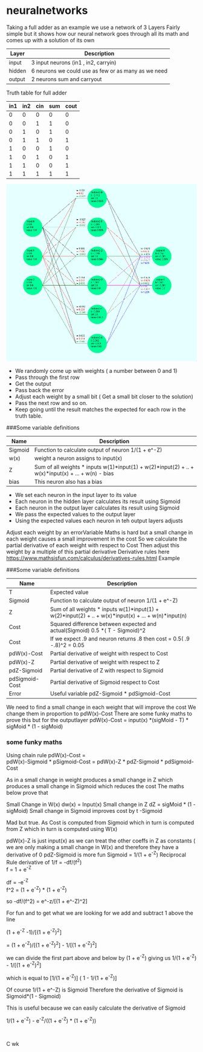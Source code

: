 # neuralnetworks

Taking a full adder as an example we use a network of 3 Layers
Fairly simple but it shows how our neural network goes through all its math and comes up with a solution of its own

| Layer | Description | 
| --- | --- |
| input | 3 input neurons (in1 , in2, carryin)|
| hidden | 6 neurons we could use as few or as many as we need|
| output| 2 neurons sum and carryout|  

Truth table for full adder

| in1 | in2 | cin| sum| cout|
| --- | --- |--- | --- | --- |
|0|0|0|0|0
|0|0|1|1|0
|0|1|0|1|0
|0|1|1|0|1
|1|0|0|1|0
|1|0|1|0|1
|1|1|0|0|1
|1|1|1|1|1   

![alt text](adder.bmp "Logo Title Text 1")


- We randomly come up with weights ( a number between 0 and 1) 
- Pass through the first row 
- Get the output
- Pass back the error
- Adjust each weight by a small bit ( Get a small bit closer to the solution)
- Pass the next row and so on.
- Keep going until the result matches the expected for each row in the truth table.
 
###Some variable definitions

| Name | Description |
| --- | --- |
|Sigmoid |        Function to calculate output of neuron  1/(1 + e^-Z) |
| w(x) |      weight a neuron assigns to input(x) 
|Z  |             Sum of all weights * inputs  w(1)*input(1) + w(2)*input(2) + .. + w(x)*input(x) + ... + w(n)  - bias 
| bias |  This neuron also has a bias

- We set each neuron in the input layer to its value
- Each neuron in the hidden layer calculates its result using Sigmoid
- Each neuron in the output layer calculates its result using Sigmoid 
- We pass the expected values to the output layer
- Using the expected values each neuron in teh output layers adjusts 

Adjust each weight by an errorVariable
Maths is hard but a small change in each weight causes a small improvement in the cost
So we calculate the partial derivative  of each weight with respect  to Cost
Then adjust this weight by a multiple of this  partial derivative 
Derivative rules here https://www.mathsisfun.com/calculus/derivatives-rules.html
Example 


###Some variable definitions

| Name | Description |
| --- | --- |
| T   |            Expected value |
|Sigmoid |        Function to calculate output of neuron  1/(1 + e^-Z) |
|Z  |             Sum of all weights * inputs  w(1)*input(1) + w(2)*input(2) + .. + w(x)*input(x) + ... + w(n)*input(n)| 
|Cost|            Squared difference between expected and actual(Sigmoid)   0.5 *( T - Sigmoid)^2 |
|Cost| If we expect .9 and neuron returns .8 then cost = 0.5( .9 -.8)^2 = 0.05|
|pdW(x)-Cost|     Partial derivative  of weight with respect  to Cost  <br>
|pdW(x)-Z|        Partial derivative  of weight with respect  to Z
|pdZ-Sigmoid|     Partial derivative  of Z with respect  to Sigmoid
|pdSigmoid-Cost|  Partial derivative  of Sigmoid  respect  to Cost
|Error |          Useful variable  pdZ-Sigmoid *  pdSigmoid-Cost

We need to find a small change in each weight that will improve the cost
We change them in proportion to pdW(x)-Cost
There are some funky maths to prove this but for the outputlayer
 pdW(x)-Cost = input(x) *(sigMoid - T) * sigMoid * (1 - sigMoid)
       
 ### some funky maths
       
Using chain rule pdW(x)-Cost =  
 pdW(x)-Sigmoid * pSigmoid-Cost  = 
 pdW(x)-Z  *  pdZ-Sigmoid * pdSigmoid-Cost
 
 As in a small change in weight produces a small change in Z which produces a small change in Sigmoid which reduces the cost 
 The maths below prove that 
 
 Small Change in W(x)  dw(x) = Input(x)
 Small change in Z dZ =   sigMoid * (1 - sigMoid)
 Small change in Sigmoid improves cost by t -Sigmoid
  
 
 Mad but true.   As Cost is computed from Sigmoid which in turn is computed from Z which in turn is computed using W(x)

 pdW(x)-Z is just   input(x) as we can treat the other coeffs in Z as constants ( we are only making a small change in W(x) and therefore they have a derivative of 0
 pdZ-Sigmoid is more fun  Sigmoid = 1/(1 + e<sup>-Z</sup>)
 Reciprocal Rule  derivative of 1/f =   -df/(f<sup>2</sup>)    
 f =  1 + e<sup>-Z</sup>
  
 df  = -e<sup>-Z</sup>    
 f^2 = (1 + e<sup>-Z</sup>) * (1 + e<sup>-Z</sup>)  
 
 so -df/(f^2) =
   e^-z/[(1 + e^-Z)^2]
   
 For fun and to get what we are looking for we add and subtract 1 above the line
 
 (1 + e<sup>-Z</sup> -1)/[(1 + e<sup>-Z</sup>)<sup>2</sup>]
 
 =
  (1 + e<sup>-Z</sup>)/[(1 + e<sup>-Z</sup>)<sup>2</sup>]  - 1/[(1 + e<sup>-Z</sup>)<sup>2</sup>]
  
  we can divide the first part above and below by (1 + e<sup>-Z</sup>) giving us
  1/(1 + e<sup>-Z</sup>) - 1/[(1 + e<sup>-Z</sup>)<sup>2</sup>]
  
  which is equal to
  [1/(1 + e<sup>-Z</sup>)] ( 1 - 1/(1 + e<sup>-Z</sup>)]
  
  Of course 1/(1 + e^-Z) is Sigmoid 
  Therefore the derivative of Sigmoid is 
  Sigmoid*(1 - Sigmoid)
  
  This is useful because we can easily calculate the derivative of Sigmoid
  
  
   
     
  1/(1 + e<sup>-Z</sup>)  -  e<sup>-Z</sup>/((1 + e<sup>-Z</sup>) * (1 + e<sup>-Z</sup>))
    
    
<math xmlns="http://www.w3.org/1998/Math/MathML">
 
  <mi>C</mi>
  <msub>
    <mi>wk</mi>
    
  </msub>
</math>
